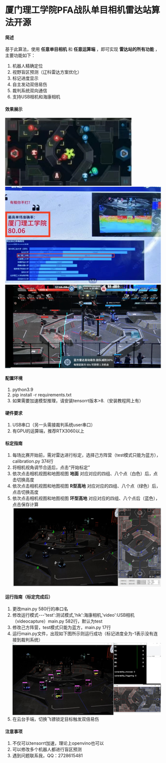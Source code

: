 # 厦门理工学院PFA战队单目相机雷达站算法开源

#### 简述
基于此算法，使用 **任意单目相机** 和 **任意运算端** ，即可实现 **雷达站的所有功能** ，主要功能如下：
1. 机器人精确定位
2. 视野盲区预测（辽科雷达方案优化）
3. 标记进度显示
4. 自主发动双倍易伤
5. 裁判系统双向通信
6. 支持USB相机和海康相机

#### 效果展示

![全场高亮](images/image4.jpg)
![南部雷达排名](images/image1.jpg)
![双倍易伤](images/image2.png)


#### 配置环境
1.  python3.9
2.  pip install -r requirements.txt 
3.  如果需要加速模型推理，请安装tensorrt版本>8.（安装教程网上有）

#### 硬件要求
1. USB串口（另一头需接裁判系统user串口）
2. 有GPU的运算端，推荐RTX3060以上


#### 标定指南
1. 每场比赛开始前，需对雷达进行标定，选择己方阵营（test模式只能为蓝方），calibration.py 374行
2. 将相机视角调节合适后，点击“开始标定”
3. 依次点击相机视图和地图视图 **地面** 对应对应的四组、八个点（白色）后，点击切换高度
4. 依次点击相机视图和地图视图 **R型高地** 对应对应的四组、八个点（绿色）后，点击切换高度
5. 依次点击相机视图和地图视图 **环型高地** 对应对应的四组、八个点后（蓝色），点击保存计算
![标定演示](images/calibration.JPG)


#### 运行指南（标定完成后）
1. 更改main.py 580行的串口名
2. 修改运行模式---'test':测试模式,'hik':海康相机,'video':USB相机（videocapture）main.py 582行，默认为test
3. 修改己方阵营，test模式只能为蓝方，main.py 17行
4. 运行main.py文件，出现如下图所示则运行成功（标记进度全为-1表示没有连接到裁判系统）
![运行图例](images/image3.JPG)
5. 在云台手端，切换飞镖锁定目标触发双倍易伤



#### 注意事项
1. 不仅可以tensorrt加速，理论上openvino也可以
2. 可以修改多个机器人都进行盲区预测
3. 遇到问题联系我，QQ：2728615481



